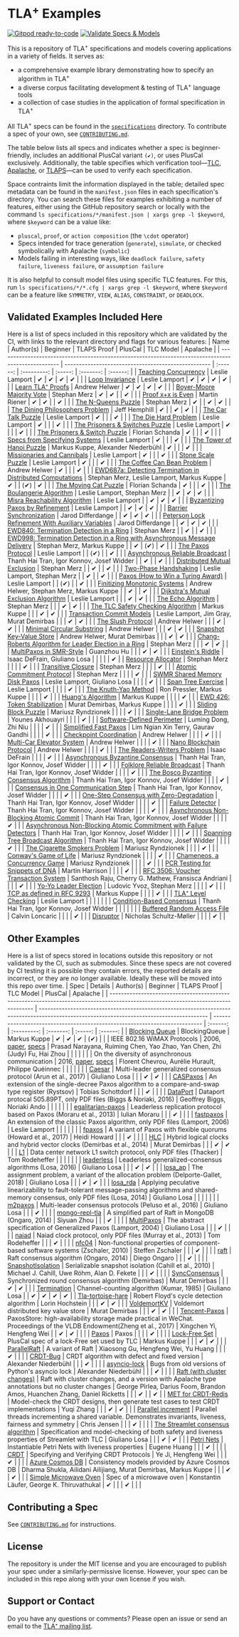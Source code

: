 # TLA<sup>+</sup> Examples
[![Gitpod ready-to-code](https://img.shields.io/badge/Gitpod-ready--to--spec-908a85?logo=gitpod)](https://gitpod.io/#https://github.com/tlaplus/examples/)
[![Validate Specs & Models](https://github.com/tlaplus/Examples/actions/workflows/CI.yml/badge.svg)](https://github.com/tlaplus/Examples/actions/workflows/CI.yml)

This is a repository of TLA<sup>+</sup> specifications and models covering applications in a variety of fields.
It serves as:
- a comprehensive example library demonstrating how to specify an algorithm in TLA<sup>+</sup>
- a diverse corpus facilitating development & testing of TLA<sup>+</sup> language tools
- a collection of case studies in the application of formal specification in TLA<sup>+</sup>

All TLA<sup>+</sup> specs can be found in the [`specifications`](specifications) directory.
To contribute a spec of your own, see [`CONTRIBUTING.md`](CONTRIBUTING.md).

The table below lists all specs and indicates whether a spec is beginner-friendly, includes an additional PlusCal variant `(✔)`, or uses PlusCal exclusively.
Additionally, the table specifies which verification tool—[TLC](https://github.com/tlaplus/tlaplus), [Apalache](https://github.com/apalache-mc/apalache), or [TLAPS](https://github.com/tlaplus/tlapm)—can be used to verify each specification.

Space contraints limit the information displayed in the table; detailed spec metadata can be found in the `manifest.json` files in each specification's directory.
You can search these files for examples exhibiting a number of features, either using the GitHub repository search or locally with the command `ls specifications/*/manifest.json | xargs grep -l $keyword`, where `$keyword` can be a value like:
 - `pluscal`, `proof`, or `action composition` (the `\cdot` operator)
 - Specs intended for trace generation (`generate`), `simulate`, or checked symbolically with Apalache (`symbolic`)
 - Models failing in interesting ways, like `deadlock failure`, `safety failure`, `liveness failure`, or `assumption failure`

It is also helpful to consult model files using specific TLC features.
For this, run `ls specifications/*/*.cfg | xargs grep -l $keyword`, where `$keyword` can be a feature like `SYMMETRY`, `VIEW`, `ALIAS`, `CONSTRAINT`, or `DEADLOCK`.

## Validated Examples Included Here
Here is a list of specs included in this repository which are validated by the CI, with links to the relevant directory and flags for various features:
| Name                                                                                                | Author(s)                                           | Beginner | TLAPS Proof | PlusCal | TLC Model | Apalache |
| --------------------------------------------------------------------------------------------------- | --------------------------------------------------- | :------: | :---------: | :-----: | :-------: | :------: |
| [Teaching Concurrency](specifications/TeachingConcurrency)                                          | Leslie Lamport                                      |    ✔     |      ✔      |    ✔    |     ✔     |          |
| [Loop Invariance](specifications/LoopInvariance)                                                    | Leslie Lamport                                      |    ✔     |      ✔      |    ✔    |     ✔     |          |
| [Learn TLA⁺ Proofs](specifications/LearnProofs)                                                     | Andrew Helwer                                       |    ✔     |      ✔      |    ✔    |     ✔     |          |
| [Boyer-Moore Majority Vote](specifications/Majority)                                                | Stephan Merz                                        |    ✔     |      ✔      |         |     ✔     |          |
| [Proof x+x is Even](specifications/sums_even)                                                       | Martin Riener                                       |    ✔     |      ✔      |         |     ✔     |          |
| [The N-Queens Puzzle](specifications/N-Queens)                                                      | Stephan Merz                                        |    ✔     |             |    ✔    |     ✔     |          |
| [The Dining Philosophers Problem](specifications/DiningPhilosophers)                                | Jeff Hemphill                                       |    ✔     |             |    ✔    |     ✔     |          |
| [The Car Talk Puzzle](specifications/CarTalkPuzzle)                                                 | Leslie Lamport                                      |    ✔     |             |         |     ✔     |          |
| [The Die Hard Problem](specifications/DieHard)                                                      | Leslie Lamport                                      |    ✔     |             |         |     ✔     |          |
| [The Prisoners & Switches Puzzle](specifications/Prisoners)                                         | Leslie Lamport                                      |    ✔     |             |         |     ✔     |          |
| [The Prisoners & Switch Puzzle](specifications/Prisoners_Single_Switch)                             | Florian Schanda                                     |    ✔     |             |         |     ✔     |          |
| [Specs from Specifying Systems](specifications/SpecifyingSystems)                                   | Leslie Lamport                                      |    ✔     |             |         |     ✔     |          |
| [The Tower of Hanoi Puzzle](specifications/tower_of_hanoi)                                          | Markus Kuppe, Alexander Niederbühl                  |    ✔     |             |         |     ✔     |          |
| [Missionaries and Cannibals](specifications/MissionariesAndCannibals)                               | Leslie Lamport                                      |    ✔     |             |         |     ✔     |          |
| [Stone Scale Puzzle](specifications/Stones)                                                         | Leslie Lamport                                      |    ✔     |             |         |     ✔     |          |
| [The Coffee Can Bean Problem](specifications/CoffeeCan)                                             | Andrew Helwer                                       |    ✔     |             |         |     ✔     |          |
| [EWD687a: Detecting Termination in Distributed Computations](specifications/ewd687a)                | Stephan Merz, Leslie Lamport, Markus Kuppe          |    ✔     |             |   (✔)   |     ✔     |          |
| [The Moving Cat Puzzle](specifications/Moving_Cat_Puzzle)                                           | Florian Schanda                                     |    ✔     |             |         |     ✔     |          |
| [The Boulangerie Algorithm](specifications/Bakery-Boulangerie)                                      | Leslie Lamport, Stephan Merz                        |          |      ✔      |    ✔    |     ✔     |          |
| [Misra Reachability Algorithm](specifications/MisraReachability)                                    | Leslie Lamport                                      |          |      ✔      |    ✔    |     ✔     |          |
| [Byzantizing Paxos by Refinement](specifications/byzpaxos)                                          | Leslie Lamport                                      |          |      ✔      |    ✔    |     ✔     |          |
| [Barrier Synchronization](specifications/barriers)                                                  | Jarod Differdange                                   |          |      ✔      |    ✔    |     ✔     |          |
| [Peterson Lock Refinement With Auxiliary Variables](specifications/locks_auxiliary_vars)            | Jarod Differdange                                   |          |      ✔      |    ✔    |     ✔     |          |
| [EWD840: Termination Detection in a Ring](specifications/ewd840)                                    | Stephan Merz                                        |          |      ✔      |         |     ✔     |          |
| [EWD998: Termination Detection in a Ring with Asynchronous Message Delivery](specifications/ewd998) | Stephan Merz, Markus Kuppe                          |          |      ✔      |   (✔)   |     ✔     |          |
| [The Paxos Protocol](specifications/Paxos)                                                          | Leslie Lamport                                      |          |     (✔)     |         |     ✔     |          |
| [Asynchronous Reliable Broadcast](specifications/bcastByz)                                          | Thanh Hai Tran, Igor Konnov, Josef Widder           |          |      ✔      |         |     ✔     |          |
| [Distributed Mutual Exclusion](specifications/lamport_mutex)                                        | Stephan Merz                                        |          |      ✔      |         |     ✔     |          |
| [Two-Phase Handshaking](specifications/TwoPhase)                                                    | Leslie Lamport, Stephan Merz                        |          |      ✔      |         |     ✔     |          |
| [Paxos (How to Win a Turing Award)](specifications/PaxosHowToWinATuringAward)                       | Leslie Lamport                                      |          |     (✔)     |         |     ✔     |          |
| [Finitizing Monotonic Systems](specifications/FiniteMonotonic)                                      | Andrew Helwer, Stephan Merz, Markus Kuppe           |          |      ✔      |         |     ✔     |          |
| [Dijkstra's Mutual Exclusion Algorithm](specifications/dijkstra-mutex)                              | Leslie Lamport                                      |          |             |    ✔    |     ✔     |          |
| [The Echo Algorithm](specifications/echo)                                                           | Stephan Merz                                        |          |             |    ✔    |     ✔     |          |
| [The TLC Safety Checking Algorithm](specifications/TLC)                                             | Markus Kuppe                                        |          |             |    ✔    |     ✔     |          |
| [Transaction Commit Models](specifications/transaction_commit)                                      | Leslie Lamport, Jim Gray, Murat Demirbas            |          |             |    ✔    |     ✔     |          |
| [The Slush Protocol](specifications/SlushProtocol)                                                  | Andrew Helwer                                       |          |             |    ✔    |     ✔     |          |
| [Minimal Circular Substring](specifications/LeastCircularSubstring)                                 | Andrew Helwer                                       |          |             |    ✔    |     ✔     |          |
| [Snapshot Key-Value Store](specifications/KeyValueStore)                                            | Andrew Helwer, Murat Demirbas                       |          |             |    ✔    |     ✔     |          |
| [Chang-Roberts Algorithm for Leader Election in a Ring](specifications/chang_roberts)               | Stephan Merz                                        |          |             |    ✔    |     ✔     |          |
| [MultiPaxos in SMR-Style](specifications/MultiPaxos-SMR)                                            | Guanzhou Hu                                         |          |             |    ✔    |     ✔     |          |
| [Einstein's Riddle](specifications/EinsteinRiddle)                                                  | Isaac DeFrain, Giuliano Losa                        |          |             |         |           |    ✔     |
| [Resource Allocator](specifications/allocator)                                                      | Stephan Merz                                        |          |             |         |     ✔     |          |
| [Transitive Closure](specifications/TransitiveClosure)                                              | Stephan Merz                                        |          |             |         |     ✔     |          |
| [Atomic Commitment Protocol](specifications/acp)                                                    | Stephan Merz                                        |          |             |         |     ✔     |          |
| [SWMR Shared Memory Disk Paxos](specifications/diskpaxos)                                           | Leslie Lamport, Giuliano Losa                       |          |             |         |     ✔     |          |
| [Span Tree Exercise](specifications/SpanningTree)                                                   | Leslie Lamport                                      |          |             |         |     ✔     |          |
| [The Knuth-Yao Method](specifications/KnuthYao)                                                     | Ron Pressler, Markus Kuppe                          |          |             |         |     ✔     |          |
| [Huang's Algorithm](specifications/Huang)                                                           | Markus Kuppe                                        |          |             |         |     ✔     |          |
| [EWD 426: Token Stabilization](specifications/ewd426)                                               | Murat Demirbas, Markus Kuppe                        |          |             |         |     ✔     |          |
| [Sliding Block Puzzle](specifications/SlidingPuzzles)                                               | Mariusz Ryndzionek                                  |          |             |         |     ✔     |          |
| [Single-Lane Bridge Problem](specifications/SingleLaneBridge)                                       | Younes Akhouayri                                    |          |             |         |     ✔     |          |
| [Software-Defined Perimeter](specifications/SDP_Verification)                                       | Luming Dong, Zhi Niu                                |          |             |         |     ✔     |          |
| [Simplified Fast Paxos](specifications/SimplifiedFastPaxos)                                         | Lim Ngian Xin Terry, Gaurav Gandhi                  |          |             |         |     ✔     |          |
| [Checkpoint Coordination](specifications/CheckpointCoordination)                                    | Andrew Helwer                                       |          |             |         |     ✔     |          |
| [Multi-Car Elevator System](specifications/MultiCarElevator)                                        | Andrew Helwer                                       |          |             |         |     ✔     |          |
| [Nano Blockchain Protocol](specifications/NanoBlockchain)                                           | Andrew Helwer                                       |          |             |         |     ✔     |          |
| [The Readers-Writers Problem](specifications/ReadersWriters)                                        | Isaac DeFrain                                       |          |             |         |     ✔     |          |
| [Asynchronous Byzantine Consensus](specifications/aba-asyn-byz)                                     | Thanh Hai Tran, Igor Konnov, Josef Widder           |          |             |         |     ✔     |          |
| [Folklore Reliable Broadcast](specifications/bcastFolklore)                                         | Thanh Hai Tran, Igor Konnov, Josef Widder           |          |             |         |     ✔     |          |
| [The Bosco Byzantine Consensus Algorithm](specifications/bosco)                                     | Thanh Hai Tran, Igor Konnov, Josef Widder           |          |             |         |     ✔     |          |
| [Consensus in One Communication Step](specifications/c1cs)                                          | Thanh Hai Tran, Igor Konnov, Josef Widder           |          |             |         |     ✔     |          |
| [One-Step Consensus with Zero-Degradation](specifications/cf1s-folklore)                            | Thanh Hai Tran, Igor Konnov, Josef Widder           |          |             |         |     ✔     |          |
| [Failure Detector](specifications/detector_chan96)                                                  | Thanh Hai Tran, Igor Konnov, Josef Widder           |          |             |         |     ✔     |          |
| [Asynchronous Non-Blocking Atomic Commit](specifications/nbacc_ray97)                               | Thanh Hai Tran, Igor Konnov, Josef Widder           |          |             |         |     ✔     |          |
| [Asynchronous Non-Blocking Atomic Commitment with Failure Detectors](specifications/nbacg_guer01)   | Thanh Hai Tran, Igor Konnov, Josef Widder           |          |             |         |     ✔     |          |
| [Spanning Tree Broadcast Algorithm](specifications/spanning)                                        | Thanh Hai Tran, Igor Konnov, Josef Widder           |          |             |         |     ✔     |          |
| [The Cigarette Smokers Problem](specifications/CigaretteSmokers)                                    | Mariusz Ryndzionek                                  |          |             |         |     ✔     |          |
| [Conway's Game of Life](specifications/GameOfLife)                                                  | Mariusz Ryndzionek                                  |          |             |         |     ✔     |          |
| [Chameneos, a Concurrency Game](specifications/Chameneos)                                           | Mariusz Ryndzionek                                  |          |             |         |     ✔     |          |
| [PCR Testing for Snippets of DNA](specifications/glowingRaccoon)                                    | Martin Harrison                                     |          |             |         |     ✔     |          |
| [RFC 3506: Voucher Transaction System](specifications/byihive)                                      | Santhosh Raju, Cherry G. Mathew, Fransisca Andriani |          |             |         |     ✔     |          |
| [Yo-Yo Leader Election](specifications/YoYo)                                                        | Ludovic Yvoz, Stephan Merz                          |          |             |         |      ✔    |          |
| [TCP as defined in RFC 9293](specifications/tcp)                                                    | Markus Kuppe                                        |          |             |         |      ✔    |          |
| [TLA⁺ Level Checking](specifications/LevelChecking)                                                 | Leslie Lamport                                      |          |             |         |           |          |
| [Condition-Based Consensus](specifications/cbc_max)                                                 | Thanh Hai Tran, Igor Konnov, Josef Widder           |          |             |         |           |          |
| [Buffered Random Access File](specifications/braf)                                                  | Calvin Loncaric                                     |          |             |         |     ✔     |          |
| [Disruptor](specifications/Disruptor)                                                               | Nicholas Schultz-Møller                             |          |             |         |     ✔     |          |


## Other Examples
Here is a list of specs stored in locations outside this repository or not validated by the CI, such as submodules.
Since these specs are not covered by CI testing it is possible they contain errors, the reported details are incorrect, or they are no longer available.
Ideally these will be moved into this repo over time.
| Spec                                                                                                                              | Details                                                                                                                                   | Author(s)                                                                  | Beginner | TLAPS Proof | TLC Model | PlusCal | Apalache |
| --------------------------------------------------------------------------------------------------------------------------------- | ----------------------------------------------------------------------------------------------------------------------------------------- | -------------------------------------------------------------------------- | :------: | :---------: | :-------: | :-----: | :------: |
| [Blocking Queue](https://github.com/lemmy/BlockingQueue)                                                                          | BlockingQueue                                                                                                                             | Markus Kuppe                                                               |    ✔     |      ✔      |     ✔     |    (✔)  |          |
| IEEE 802.16 WiMAX Protocols                                                                                                       | 2006, [paper](https://users.cs.northwestern.edu/~ychen/Papers/npsec06.pdf), [specs](http://list.cs.northwestern.edu/802.16/)              | Prasad Narayana, Ruiming Chen, Yao Zhao, Yan Chen, Zhi (Judy) Fu, Hai Zhou |          |             |           |         |          |
| On the diversity of asynchronous communication                                                                                    | 2016, [paper](https://dl.acm.org/doi/10.1007/s00165-016-0379-x), [specs](http://hurault.perso.enseeiht.fr/asynchronousCommunication/)     | Florent Chevrou, Aurélie Hurault, Philippe Quéinnec                        |          |             |           |         |          |
| [Caesar](specifications/Caesar)                                                                                                   | Multi-leader generalized consensus protocol (Arun et al., 2017)                                                                           | Giuliano Losa                                                              |          |             |     ✔     |    ✔    |          |
| [CASPaxos](specifications/CASPaxos)                                                                                               | An extension of the single-decree Paxos algorithm to a compare-and-swap type register (Rystsov)                                           | Tobias Schottdorf                                                          |          |             |     ✔     |         |          |
| [DataPort](specifications/DataPort)                                                                                               | Dataport protocal 505.89PT, only PDF files (Biggs & Noriaki, 2016)                                                                        | Geoffrey Biggs, Noriaki Ando                                               |          |             |           |         |          |
| [egalitarian-paxos](specifications/egalitarian-paxos)                                                                             | Leaderless replication protocol based on Paxos (Moraru et al., 2013)                                                                      | Iulian Moraru                                                              |          |             |     ✔     |         |          |
| [fastpaxos](specifications/fastpaxos)                                                                                             | An extension of the classic Paxos algorithm, only PDF files (Lamport, 2006)                                                               | Leslie Lamport                                                             |          |             |           |         |          |
| [fpaxos](specifications/fpaxos)                                                                                                   | A variant of Paxos with flexible quorums (Howard et al., 2017)                                                                            | Heidi Howard                                                               |          |             |     ✔     |         |          |
| [HLC](specifications/HLC)                                                                                                         | Hybrid logical clocks and hybrid vector clocks (Demirbas et al., 2014)                                                                    | Murat Demirbas                                                             |          |             |     ✔     |    ✔    |          |
| [L1](specifications/L1)                                                                                                           | Data center network L1 switch protocol, only PDF files (Thacker)                                                                          | Tom Rodeheffer                                                             |          |             |           |         |          |
| [leaderless](specifications/leaderless)                                                                                           | Leaderless generalized-consensus algorithms (Losa, 2016)                                                                                  | Giuliano Losa                                                              |          |             |     ✔     |    ✔    |          |
| [losa_ap](specifications/losa_ap)                                                                                                 | The assignment problem, a variant of the allocation problem (Delporte-Gallet, 2018)                                                       | Giuliano Losa                                                              |          |             |     ✔     |    ✔    |          |
| [losa_rda](specifications/losa_rda)                                                                                               | Applying peculative linearizability to fault-tolerant message-passing algorithms and shared-memory consensus, only PDF files (Losa, 2014) | Giuliano Losa                                                              |          |             |           |         |          |
| [m2paxos](specifications/m2paxos)                                                                                                 | Multi-leader consensus protocols (Peluso et al., 2016)                                                                                    | Giuliano Losa                                                              |          |             |     ✔     |         |          |
| [mongo-repl-tla](specifications/mongo-repl-tla)                                                                                   | A simplified part of Raft in MongoDB (Ongaro, 2014)                                                                                       | Siyuan Zhou                                                                |          |             |     ✔     |         |          |
| [MultiPaxos](specifications/MultiPaxos)                                                                                           | The abstract specification of Generalized Paxos (Lamport, 2004)                                                                           | Giuliano Losa                                                              |          |             |     ✔     |         |          |
| [naiad](specifications/naiad)                                                                                                     | Naiad clock protocol, only PDF files (Murray et al., 2013)                                                                                | Tom Rodeheffer                                                             |          |             |     ✔     |         |          |
| [nfc04](specifications/nfc04)                                                                                                     | Non-functional properties of component-based software systems (Zschaler, 2010)                                                            | Steffen Zschaler                                                           |          |             |     ✔     |         |          |
| [raft](specifications/raft)                                                                                                       | Raft consensus algorithm (Ongaro, 2014)                                                                                                   | Diego Ongaro                                                               |          |             |     ✔     |         |          |
| [SnapshotIsolation](specifications/SnapshotIsolation)                                                                             | Serializable snapshot isolation (Cahill et al., 2010)                                                                                     | Michael J. Cahill, Uwe Röhm, Alan D. Fekete                                |          |             |     ✔     |         |          |
| [SyncConsensus](specifications/SyncConsensus)                                                                                     | Synchronized round consensus algorithm (Demirbas)                                                                                         | Murat Demirbas                                                             |          |             |     ✔     |    ✔    |          |
| [Termination](specifications/Termination)                                                                                         | Channel-counting algorithm (Kumar, 1985)                                                                                                  | Giuliano Losa                                                              |          |      ✔      |     ✔     |    ✔    |    ✔     |
| [Tla-tortoise-hare](specifications/Tla-tortoise-hare)                                                                             | Robert Floyd's cycle detection algorithm                                                                                                  | Lorin Hochstein                                                            |          |             |     ✔     |    ✔    |          |
| [VoldemortKV](specifications/VoldemortKV)                                                                                         | Voldemort distributed key value store                                                                                                     | Murat Demirbas                                                             |          |             |     ✔     |    ✔    |          |
| [Tencent-Paxos](specifications/TencentPaxos)                                                                                      | PaxosStore: high-availability storage made practical in WeChat. Proceedings of the VLDB Endowment(Zheng et al., 2017)                     | Xingchen Yi, Hengfeng Wei                                                  |          |      ✔      |     ✔     |         |          |
| [Paxos](https://github.com/neoschizomer/Paxos)                                                                                    | Paxos                                                                                                                                     |                                                                            |          |             |     ✔     |         |          |
| [Lock-Free Set](https://github.com/tlaplus/tlaplus/blob/master/tlatools/org.lamport.tlatools/src/tlc2/tool/fp/OpenAddressing.tla) | PlusCal spec of a lock-Free set used by TLC                                                                                               | Markus Kuppe                                                               |          |             |     ✔     |    ✔    |          |
| [ParallelRaft](specifications/ParalleRaft)                                                                                        | A variant of Raft                                                                                                                         | Xiaosong Gu, Hengfeng Wei, Yu Huang                                        |          |             |     ✔     |         |          |
| [CRDT-Bug](https://github.com/Alexander-N/tla-specs/tree/main/crdt-bug)                                                           | CRDT algorithm with defect and fixed version                                                                                              | Alexander Niederbühl                                                       |          |             |     ✔     |         |          |
| [asyncio-lock](https://github.com/Alexander-N/tla-specs/tree/main/asyncio-lock)                                                   | Bugs from old versions of Python's asyncio lock                                                                                           | Alexander Niederbühl                                                       |          |             |     ✔     |         |          |
| [Raft (with cluster changes)](https://github.com/dranov/raft-tla)                                                                 | Raft with cluster changes, and a version with Apalache type annotations but no cluster changes                                            | George Pîrlea, Darius Foom, Brandon Amos, Huanchen Zhang, Daniel Ricketts  |          |             |     ✔     |         |    ✔     |
| [MET for CRDT-Redis](https://github.com/elem-azar-unis/CRDT-Redis/tree/master/MET/TLA)                                            | Model-check the CRDT designs, then generate test cases to test CRDT implementations                                                       | Yuqi Zhang                                                                 |          |             |     ✔     |    ✔    |          |
| [Parallel increment](https://github.com/Cjen1/tla_increment)                                                                      | Parallel threads incrementing a shared variable. Demonstrates invariants, liveness, fairness and symmetry                                 | Chris Jensen                                                               |          |             |     ✔     |         |          |
| [The Streamlet consensus algorithm](https://github.com/nano-o/streamlet)                                                          | Specification and model-checking of both safety and liveness properties of Streamlet with TLC                                             | Giuliano Losa                                                              |          |             |     ✔     |    ✔    |          |
| [Petri Nets](https://github.com/elh/petri-tlaplus)                                                                                | Instantiable Petri Nets with liveness properties                                                                                          | Eugene Huang                                                               |          |             |     ✔     |         |          |
| [CRDT](https://github.com/JYwellin/CRDT-TLA)                                                                                      | Specifying and Verifying CRDT Protocols                                                                                                   | Ye Ji, Hengfeng Wei                                                        |          |             |     ✔     |         |          |
| [Azure Cosmos DB](https://github.com/tlaplus/azure-cosmos-tla)                                                                    | Consistency models provided by Azure Cosmos DB                                                                                            | Dharma Shukla, Ailidani Ailijiang, Murat Demirbas, Markus Kuppe            |          |             |     ✔     |    ✔    |          |
| [Simple Microwave Oven](specifications/microwave)                                                                                 | Spec of a microwave oven                                                                                                                  | Konstantin Läufer, George K. Thiruvathukal                        |    ✔    |         |             |     ✔     |         |          |

## Contributing a Spec

See [`CONTRIBUTING.md`](CONTRIBUTING.md) for instructions.

## License
The repository is under the MIT license and you are encouraged to publish your spec under a similarly-permissive license.
However, your spec can be included in this repo along with your own license if you wish.

## Support or Contact
Do you have any questions or comments?
Please open an issue or send an email to the [TLA⁺ mailing list](https://groups.google.com/g/tlaplus).

